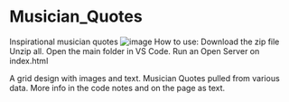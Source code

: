 # Musician_Quotes
Inspirational musician quotes
![image](https://user-images.githubusercontent.com/109182529/180246695-cdd35af1-34f6-42f8-b82c-cd8f16f14134.png)
How to use: Download the zip file Unzip all. Open the main folder in VS Code. Run an Open Server on index.html

A grid design with images and text. 
Musician Quotes pulled from various data. 
More info in the code notes and on the page as text. 
